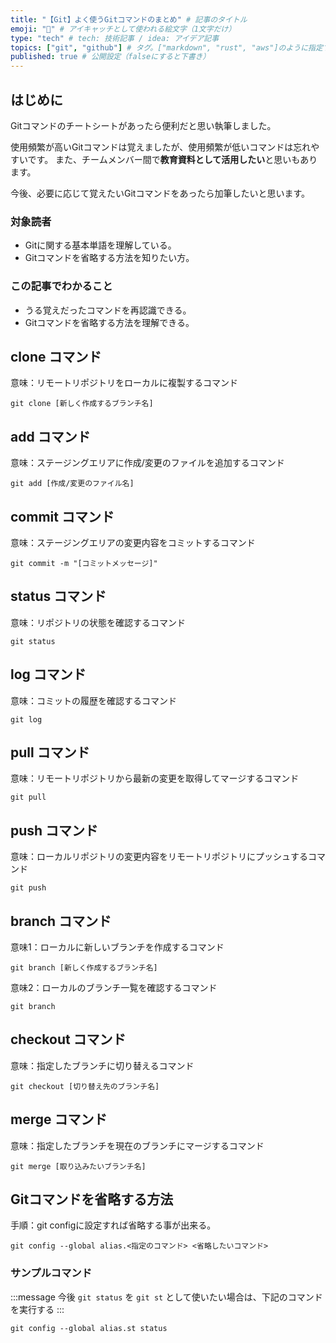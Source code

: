 ```yaml
---
title: "【Git】よく使うGitコマンドのまとめ" # 記事のタイトル
emoji: "👾" # アイキャッチとして使われる絵文字（1文字だけ）
type: "tech" # tech: 技術記事 / idea: アイデア記事
topics: ["git", "github"] # タグ。["markdown", "rust", "aws"]のように指定する
published: true # 公開設定（falseにすると下書き）
---
```

## はじめに
Gitコマンドのチートシートがあったら便利だと思い執筆しました。

使用頻繁が高いGitコマンドは覚えましたが、使用頻繁が低いコマンドは忘れやすいです。
また、チームメンバー間で**教育資料として活用したい**と思いもあります。

今後、必要に応じて覚えたいGitコマンドをあったら加筆したいと思います。

### 対象読者
- Gitに関する基本単語を理解している。
- Gitコマンドを省略する方法を知りたい方。

### この記事でわかること
- うる覚えだったコマンドを再認識できる。
- Gitコマンドを省略する方法を理解できる。


## clone コマンド
意味：リモートリポジトリをローカルに複製するコマンド
```git
git clone [新しく作成するブランチ名]
```

## add コマンド
意味：ステージングエリアに作成/変更のファイルを追加するコマンド
```git
git add [作成/変更のファイル名]
```

## commit コマンド
意味：ステージングエリアの変更内容をコミットするコマンド
```git
git commit -m "[コミットメッセージ]"
```

## status コマンド
意味：リポジトリの状態を確認するコマンド
```git
git status
```

## log コマンド
意味：コミットの履歴を確認するコマンド
```git
git log
```

## pull コマンド
意味：リモートリポジトリから最新の変更を取得してマージするコマンド
```git
git pull
```

## push コマンド
意味：ローカルリポジトリの変更内容をリモートリポジトリにプッシュするコマンド
```git
git push
```
## branch コマンド
意味1：ローカルに新しいブランチを作成するコマンド
```git
git branch [新しく作成するブランチ名]
```

意味2：ローカルのブランチ一覧を確認するコマンド
```git
git branch
```

## checkout コマンド
意味：指定したブランチに切り替えるコマンド
```git
git checkout [切り替え先のブランチ名]
```

## merge コマンド
意味：指定したブランチを現在のブランチにマージするコマンド
```git
git merge [取り込みたいブランチ名]
```

## Gitコマンドを省略する方法
手順：git configに設定すれば省略する事が出来る。
```git
git config --global alias.<指定のコマンド> <省略したいコマンド>
```
### サンプルコマンド
:::message
今後 `git status` を `git st` として使いたい場合は、下記のコマンドを実行する
:::

```git
git config --global alias.st status
```